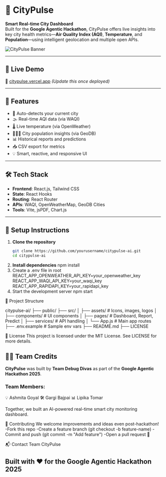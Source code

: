 # 🌆 CityPulse

**Smart Real-time City Dashboard**  
Built for the **Google Agentic Hackathon**, CityPulse offers live insights into key city health metrics—**Air Quality Index (AQI)**, **Temperature**, and **Population**—using intelligent geolocation and multiple open APIs.

![CityPulse Banner](./public/preview.png) <!-- Replace with your actual screenshot -->

---

## 🚀 Live Demo

🔗 [citypulse.vercel.app](https://citypulse.vercel.app) *(Update this once deployed)*

---

## 🧠 Features

- 📍 Auto-detects your current city
- 🌫️ Real-time AQI data (via WAQI)
- 🌡️ Live temperature (via OpenWeather)
- 🧑‍🤝‍🧑 City population insights (via GeoDB)
- 📊 Historical reports and predictions
- 📥 CSV export for metrics
- 💡 Smart, reactive, and responsive UI

---

## 🛠️ Tech Stack

- **Frontend**: React.js, Tailwind CSS
- **State**: React Hooks
- **Routing**: React Router
- **APIs**: WAQI, OpenWeatherMap, GeoDB Cities
- **Tools**: Vite, jsPDF, Chart.js

---

## 🔧 Setup Instructions

1. **Clone the repository**
   ```bash
   git clone https://github.com/yourusername/citypulse-ai.git
   cd citypulse-ai
2. **Install dependencies**
   npm install
3. Create a .env file in root
   REACT_APP_OPENWEATHER_API_KEY=your_openweather_key
   REACT_APP_WAQI_API_KEY=your_waqi_key
   REACT_APP_RAPIDAPI_KEY=your_rapidapi_key
4. Start the development server
   npm start

📁 Project Structure

citypulse-ai/
├── public/
├── src/
│   ├── assets/        # Icons, images, logos
│   ├── components/    # UI components
│   ├── pages/         # Dashboard, Report, Predict
│   ├── services/      # API handling
│   └── App.js         # Main app routes
├── .env.example       # Sample env vars
├── README.md
├── LICENSE

💼 License
This project is licensed under the MIT License.
See LICENSE for more details.

## 👩‍💻 Team Credits

**CityPulse** was built by **Team Debug Divas** as part of the **Google Agentic Hackathon 2025**.

### Team Members:
💡 Ashmita Goyal
🛠️ Gargi Bajpai
📊 Lipika Tomar

Together, we built an AI-powered real-time smart city monitoring dashboard.

🤝 Contributing
We welcome improvements and ideas even post-hackathon!
-Fork this repo
-Create a feature branch (git checkout -b feature-name)
-Commit and push (git commit -m "Add feature")
-Open a pull request 🚀

📬 Contact
Team CityPulse

Built with ❤️ for the Google Agentic Hackathon 2025
---